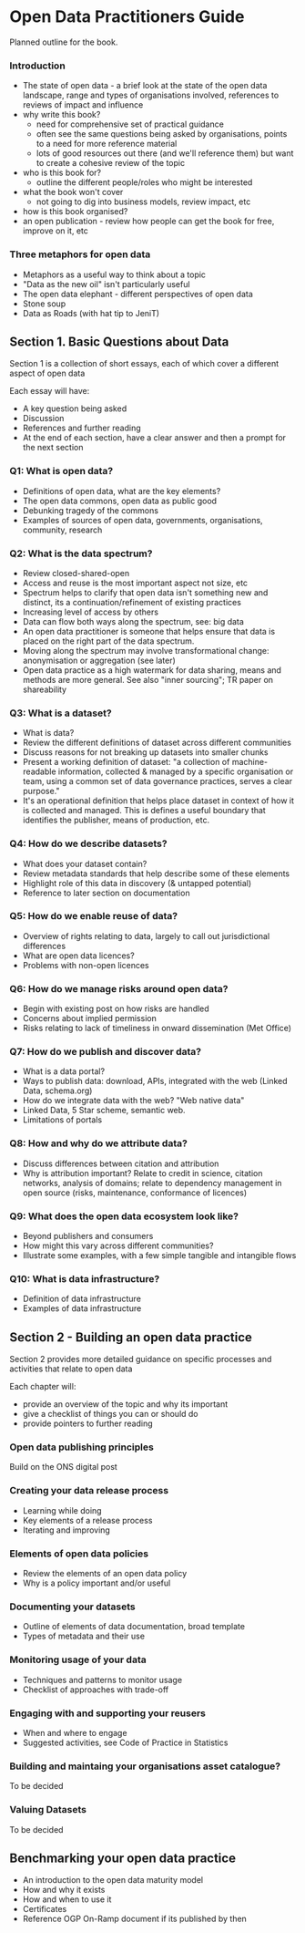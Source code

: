 # Open Data Practitioners Guide

Planned outline for the book.

### Introduction
 
* The state of open data - a brief look at the state of the open data landscape, range and types of organisations involved, references to reviews of impact and influence 
* why write this book?
  * need for comprehensive set of practical guidance
  * often see the same questions being asked by organisations, points to a need for more reference material
  * lots of good resources out there (and we'll reference them) but want to create a cohesive review of the topic
* who is this book for?
  * outline the different people/roles who might be interested
* what the book won't cover
  * not going to dig into business models, review impact, etc
* how is this book organised?
* an open publication - review how people can get the book for free, improve on it, etc

### Three metaphors for open data

* Metaphors as a useful way to think about a topic
* "Data as the new oil" isn't particularly useful
* The open data elephant - different perspectives of open data
* Stone soup
* Data as Roads (with hat tip to JeniT)

## Section 1. Basic Questions about Data

Section 1 is a collection of short essays, each of which cover a different aspect of open data

Each essay will have:
* A key question being asked
* Discussion
* References and further reading
* At the end of each section, have a clear answer and then a prompt for the next section

### Q1: What is open data?
  
* Definitions of open data, what are the key elements?
* The open data commons, open data as public good
* Debunking tragedy of the commons
* Examples of sources of open data, governments, organisations, community, research

### Q2: What is the data spectrum?
* Review closed-shared-open
* Access and reuse is the most important aspect not size, etc
* Spectrum helps to clarify that open data isn't something new and distinct, its a continuation/refinement of existing practices
* Increasing level of access by others
* Data can flow both ways along the spectrum, see: big data
* An open data practitioner is someone that helps ensure that data is placed on the right part of the data spectrum.
* Moving along the spectrum may involve transformational change: anonymisation or aggregation (see later)
* Open data practice as a high watermark for data sharing, means and methods are more general. See also "inner sourcing"; TR paper on shareability


### Q3: What is a dataset?

* What is data?
* Review the different definitions of dataset across different communities
* Discuss reasons for not breaking up datasets into smaller chunks
* Present a working definition of dataset: "a collection of machine-readable information, collected & managed by a specific organisation or team, using a common set of data governance practices, serves a clear purpose." 
* It's an operational definition that helps place dataset in context of how it is collected and managed. This is defines a useful boundary that identifies the publisher, means of production, etc.

### Q4: How do we describe datasets?

* What does your dataset contain?
* Review metadata standards that help describe some of these elements
* Highlight role of this data in discovery (& untapped potential)
* Reference to later section on documentation

### Q5: How do we enable reuse of data?
* Overview of rights relating to data, largely to call out jurisdictional differences
* What are open data licences?
* Problems with non-open licences

### Q6: How do we manage risks around open data?
* Begin with existing post on how risks are handled
* Concerns about implied permission   
* Risks relating to lack of timeliness in onward dissemination (Met Office)

### Q7: How do we publish and discover data?
* What is a data portal?
* Ways to publish data: download, APIs, integrated with the web (Linked Data, schema.org)
* How do we integrate data with the web? "Web native data"
* Linked Data, 5 Star scheme, semantic web.
* Limitations of portals

### Q8: How and why do we attribute data?
* Discuss differences between citation and attribution
* Why is attribution important? Relate to credit in science, citation networks, analysis of domains; relate to dependency management in open source (risks, maintenance, conformance of licences)

### Q9: What does the open data ecosystem look like?
* Beyond publishers and consumers
* How might this vary across different communities?
* Illustrate some examples, with a few simple tangible and intangible flows

### Q10: What is data infrastructure?
* Definition of data infrastructure
* Examples of data infrastructure

## Section 2 - Building an open data practice

Section 2 provides more detailed guidance on specific processes and activities that relate to open data

Each chapter will:
* provide an overview of the topic and why its important
* give a checklist of things you can or should do
* provide pointers to further reading

### Open data publishing principles
Build on the ONS digital post

### Creating your data release process
* Learning while doing
* Key elements of a release process
* Iterating and improving

### Elements of open data policies
* Review the elements of an open data policy
* Why is a policy important and/or useful

### Documenting your datasets
* Outline of elements of data documentation, broad template
* Types of metadata and their use

### Monitoring usage of your data
* Techniques and patterns to monitor usage
* Checklist of approaches with trade-off

### Engaging with and supporting your reusers
* When and where to engage
* Suggested activities, see Code of Practice in Statistics

### Building and maintaing your organisations asset catalogue?

To be decided

### Valuing Datasets

To be decided

## Benchmarking your open data practice
* An introduction to the open data maturity model
 * How and why it exists
 * How and when to use it
* Certificates
* Reference OGP On-Ramp document if its published by then

